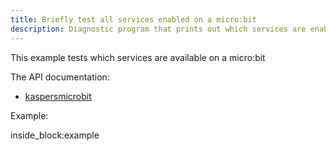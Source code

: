 ```yaml
---
title: Briefly test all services enabled on a micro:bit
description: Diagnostic program that prints out which services are enabled on a micro:bit
---
```


This example tests which services are available on a micro:bit

The API documentation: 

- [kaspersmicrobit](reference/kaspersmicrobit.md)

Example:

<!--codeinclude-->
[](../examples/microbit-test-any-service.py) inside_block:example
<!--/codeinclude-->
